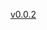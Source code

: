 [v0.0.2](https://github.com/littleflute/Data-Structures-and-Algorithms-in-C-/edit/master/README.md)

